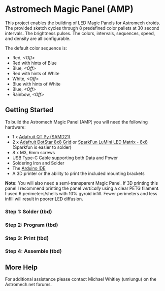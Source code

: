 # Astromech Magic Panel (AMP)

This project enables the building of LED Magic Panels for Astromech droids. The provided sketch cycles through 8 predefined color pallets at 30 second intervals. The brightness pulses. The colors, intervals, sequences, speed, and density are all configurable. 

The default color sequence is:

 - Red, *\<Off\>*
 - Red with hints of Blue
 - Blue, *\<Off\>*
 - Red with hints of White
 - White, *\<Off\>* 
 - Blue with hints of White
 - Blue, *\<Off\>*
 - Rainbow, *\<Off\>*

## Getting Started

To build the Astromech Magic Panel (AMP) you will need the following hardware:

 - 1 x [Adafruit QT Py (SAMD21)](https://www.adafruit.com/product/4600)
 - 2 x [Adafruit DotStar 8x8 Grid](https://www.adafruit.com/product/3444) or [SparkFun LuMini LED Matrix - 8x8](https://www.sparkfun.com/products/15047) (Sparkfun is easier to solder)
 - 8 x M3, 6mm screws
 - USB Type-C Cable supporting both Data and Power 
 - Soldering Iron and Solder
 - The [Arduino IDE](https://www.arduino.cc/en/software)
 - A 3D printer or the ability to print the included mounting brackets

**Note:** You will also need a semi-transparent Magic Panel. If 3D printing this panel I recommend printing the panel *vertically* using a clear PETG filament. I used 6 perimeters/shells with 10% gyroid infill. Fewer perimeters and less infill will result in poorer LED diffusion.

### Step 1: Solder (tbd)
### Step 2: Program (tbd)
### Step 3: Print (tbd)
### Step 4: Assemble (tbd)

## More Help
For additional assistance please contact Michael Whitley (umlungu) on the Astromech.net forums.

